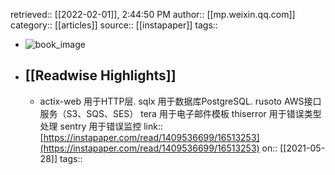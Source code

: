 retrieved:: [[2022-02-01]], 2:44:50 PM
              author:: [[mp.weixin.qq.com]]
              category:: [[articles]]
              source:: [[instapaper]]
              tags::

- ![book_image](https://readwise-assets.s3.amazonaws.com/static/images/article1.be68295a7e40.png)
- ## [[Readwise Highlights]]
	- actix-web 用于HTTP层.
	  sqlx 用于数据库PostgreSQL.
	  rusoto AWS接口服务（S3、SQS、SES）
	  tera 用于电子邮件模板
	  thiserror 用于错误类型处理
	  sentry 用于错误监控
	                link:: [https://instapaper.com/read/1409536699/16513253](https://instapaper.com/read/1409536699/16513253)
	                on:: [[2021-05-28]]
	                tags::